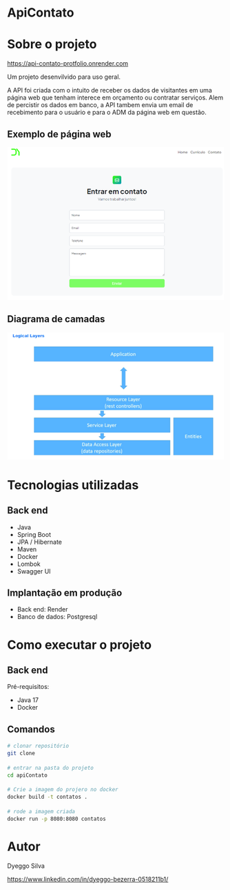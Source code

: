 # ApiContato

# Sobre o projeto

https://api-contato-protfolio.onrender.com

Um projeto desenvilvido para uso geral.

A API foi criada com o intuito de receber os dados de visitantes em uma página web que tenham interece em orçamento ou contratar serviços. 
Alem de percistir os dados em banco, a API tambem envia um email de recebimento para o usuário e para o ADM da página web em questão.

## Exemplo de página web
![Mobile 1](https://github.com/dyeggoSilva/apiContato/blob/main/imagens/tela.png) 

## Diagrama de camadas
![Mobile 1](https://github.com/dyeggoSilva/apiContato/blob/main/imagens/camadas-1.jpg) 

# Tecnologias utilizadas

## Back end
- Java
- Spring Boot
- JPA / Hibernate
- Maven
- Docker
- Lombok
- Swagger UI
## Implantação em produção
- Back end: Render
- Banco de dados: Postgresql
  
# Como executar o projeto

## Back end
Pré-requisitos:
- Java 17
- Docker

## Comandos

```bash
# clonar repositório
git clone 

# entrar na pasta do projeto
cd apiContato

# Crie a imagem do projero no docker
docker build -t contatos .

# rode a imagem criada 
docker run -p 8080:8080 contatos
```


# Autor

Dyeggo Silva

https://www.linkedin.com/in/dyeggo-bezerra-0518211b1/


